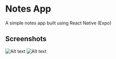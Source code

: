 # Notes App

A simple notes app built using React Native (Expo)

## Screenshots

![Alt text](./preview/p1.png)
![Alt text](./preview/p2.png)
